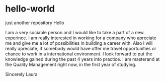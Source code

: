 # hello-world
just another repository
Hello

I am a very sociable person and I would like to take a part of a new experince.
I am really interested in working for a company who apreciate me and give me a lot of possibilities in building a career with.
Also I will really apreciate, if somebody would have offer me travel opportunities or chance to work in a international environment.
I look forward to put the knowledge gained during the past 4 years into practice. I am masterand at the Quality Management right now, in the first year of studying.

Sincerely 
Laura
